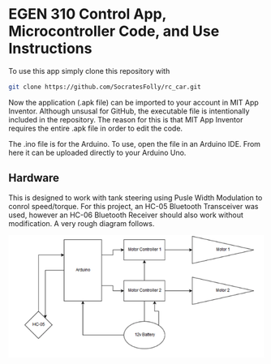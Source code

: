 # EGEN 310 Control App, Microcontroller Code, and Use Instructions

To use this app simply clone this repository with

```bash
git clone https://github.com/SocratesFolly/rc_car.git
```

Now the application (.apk file) can be imported to your account in MIT App Inventor.  Although unsusal for GitHub, the executable file is intentionally included in the repository. The reason for this is that MIT App Inventor requires the entire .apk file in order to edit the code. 

The .ino file is for the Arduino. To use, open the file in an Arduino IDE. From here it can be uploaded directly to your Arduino Uno.

## Hardware

This is designed to work with tank steering using Pusle Width Modulation to conrol speed/torque. For this project, an HC-05 Bluetooth Transceiver was used, however an HC-06 Bluetooth Receiver should also work without modification. A very rough diagram follows.


![Diagram](diagram.png)